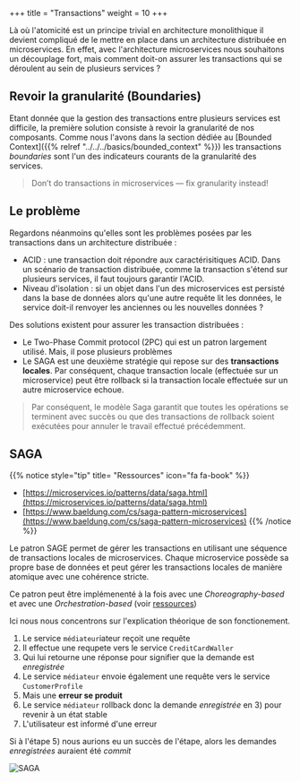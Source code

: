+++
title = "Transactions"
weight = 10
+++

Là où l'atomicité est un principe trivial en architecture monolithique il devient compliqué de le mettre en place dans un architecture distribuée en microservices. En effet, avec l'architecture microservices nous souhaitons un découplage fort, mais comment doit-on assurer les transactions qui se déroulent au sein de plusieurs services ?

## Revoir la granularité (Boundaries)

Etant donnée que la gestion des transactions entre plusieurs services est difficile, la première solution consiste à revoir la granularité de nos composants. Comme nous l'avons dans la section dédiée au [Bounded Context]({{% relref "../../../basics/bounded_context" %}}) les transactions _boundaries_ sont l'un des indicateurs courants de la granularité des services.

> Don’t do transactions in microservices — fix granularity instead!

## Le problème

Regardons néanmoins qu'elles sont les problèmes posées par les transactions dans un architecture distribuée :

- ACID : une transaction doit répondre aux caractérisitiques ACID. Dans un scénario de transaction distribuée, comme la transaction s'étend sur plusieurs services, il faut toujours garantir l'ACID.
- Niveau d'isolation : si un objet dans l'un des microservices est persisté dans la base de données
  alors qu'une autre requête lit les données, le service doit-il renvoyer les anciennes ou les nouvelles données ?

Des solutions existent pour assurer les transaction distribuées :

- Le Two-Phase Commit protocol (2PC) qui est un patron largement utilisé. Mais, il pose plusieurs problèmes
- Le SAGA est une deuxième stratégie qui repose sur des **transactions locales**. Par conséquent, chaque transaction locale (effectuée sur un microservice) peut être rollback si la transaction locale effectuée sur un autre microservice echoue.

> Par conséquent, le modèle Saga garantit que toutes les opérations se terminent avec succès ou que des transactions de rollback soient exécutées pour annuler le travail effectué précédemment.

## SAGA

{{% notice style="tip" title= "Ressources" icon="fa fa-book" %}}

- [https://microservices.io/patterns/data/saga.html](https://microservices.io/patterns/data/saga.html)
- [https://www.baeldung.com/cs/saga-pattern-microservices](https://www.baeldung.com/cs/saga-pattern-microservices)
  {{% /notice %}}

Le patron SAGE permet de gérer les transactions en utilisant une séquence de transactions locales de microservices. Chaque microservice possède sa propre base de données et peut gérer les transactions locales de manière atomique avec une cohérence stricte.

Ce patron peut être implémenenté à la fois avec une _Choreography-based_ et avec une _Orchestration-based_ (voir [ressources](https://microservices.io/patterns/data/saga.html))

Ici nous nous concentrons sur l'explication théorique de son fonctionement.

1. Le service `médiateur`iateur reçoit une requête
2. Il effectue une requpete vers le service `CreditCardWaller`
3. Qui lui retourne une réponse pour signifier que la demande est _enregistrée_
4. Le service `médiateur` envoie également une requête vers le service `CustomerProfile`
5. Mais une **erreur se produit**
6. Le service `médiateur` rollback donc la demande _enregistrée_ en 3) pour revenir à un état stable
7. L'utilisateur est informé d'une erreur

Si à l'étape 5) nous aurions eu un succès de l'étape, alors les demandes _enregistrées_ auraient été _commit_

![SAGA](../images/SAGA.png?width=35pc)
